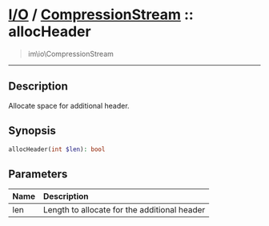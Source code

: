 # [I/O](io.md) / [CompressionStream](io-CompressionStream.md) :: allocHeader
 > im\io\CompressionStream
____

## Description
Allocate space for additional header.

## Synopsis
```php
allocHeader(int $len): bool
```

## Parameters
| Name | Description |
| :--- | :---------- |
| len | Length to allocate for the additional header |
